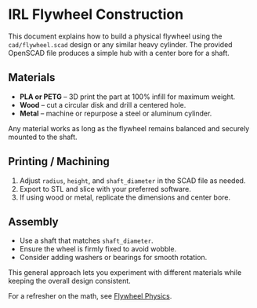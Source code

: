 # IRL Flywheel Construction

This document explains how to build a physical flywheel using the
`cad/flywheel.scad` design or any similar heavy cylinder. The provided
OpenSCAD file produces a simple hub with a center bore for a shaft.

## Materials

- **PLA or PETG** – 3D print the part at 100% infill for maximum weight.
- **Wood** – cut a circular disk and drill a centered hole.
- **Metal** – machine or repurpose a steel or aluminum cylinder.

Any material works as long as the flywheel remains balanced and securely
mounted to the shaft.

## Printing / Machining

1. Adjust `radius`, `height`, and `shaft_diameter` in the SCAD file as needed.
2. Export to STL and slice with your preferred software.
3. If using wood or metal, replicate the dimensions and center bore.

## Assembly

- Use a shaft that matches `shaft_diameter`.
- Ensure the wheel is firmly fixed to avoid wobble.
- Consider adding washers or bearings for smooth rotation.

This general approach lets you experiment with different materials while
keeping the overall design consistent.

For a refresher on the math, see [Flywheel Physics](flywheel-physics.md).
